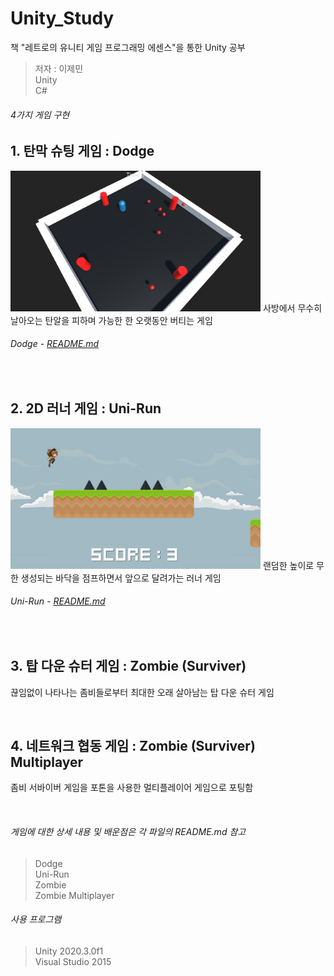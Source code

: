 # Unity_Study

책 "레트로의 유니티 게임 프로그래밍 에센스"을 통한 Unity 공부
> 저자 : 이제민  
> Unity  
> C#  


###### 4가지 게임 구현

## 1. 탄막 슈팅 게임 : Dodge
<img src="./Dodge/Screenshots/Screenshots1.jpg" width="400">
사방에서 무수히 날아오는 탄알을 피하며 가능한 한 오랫동안 버티는 게임  

###### Dodge - [README.md](./Dodge/README.md)
<br>

## 2. 2D 러너 게임 : Uni-Run
<img src="./Uni-Run/Screenshots/Screenshot1.jpg" width="400">
랜덤한 높이로 무한 생성되는 바닥을 점프하면서 앞으로 달려가는 러너 게임  

###### Uni-Run - [README.md](./Uni-Run/README.md)
<br>

## 3. 탑 다운 슈터 게임 : Zombie (Surviver)
끊임없이 나타나는 좀비들로부터 최대한 오래 살아남는 탑 다운 슈터 게임

<br>

## 4. 네트워크 협동 게임 : Zombie (Surviver) Multiplayer
좀비 서바이버 게임을 포톤을 사용한 멀티플레이어 게임으로 포팅함

<br>


###### 게임에 대한 상세 내용 및 배운점은 각 파일의 README.md 참고
> Dodge  
> Uni-Run  
> Zombie  
> Zombie Multiplayer

###### 사용 프로그램
> Unity 2020.3.0f1  
> Visual Studio 2015
